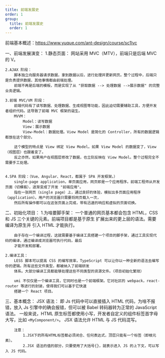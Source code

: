 ```yaml
---
title: 前端发展史
order: 1
group:
  title: 前端发展史
  order: 1
---
```


前端基本概述：https://www.yuque.com/ant-design/course/sc1lvc

一、前端发展演变： 1.静态页面：
网站采用 MVC（MTV），前端只是后端 MVC 的 V。

    2.AJAX 阶段：
        脚本独立向服务器请求数据，拿到数据以后，进行处理并更新网页。整个过程中，后端只是负责提供数据，其他事情都由前端处理。
        前端不再是后端的模板，而是实现了从 "获取数据 --> 处理数据 -->展示数据" 的完整业务逻辑。

    3.前端 MVC/VM 阶段：
        前端代码有了读写数据、处理数据、生成视图等功能，因此迫切需要辅助工具，方便开发者组织代码。这导致了前端 MVC 框架的诞生。
        MVVM：
            Model：读写数据
            View：展示数据
            View-Model：数据处理。View Model 是简化的 Controller，所有的数据逻辑都放在这个部分。

        这个模型的特点是 View 绑定 View Model。如果 View Model 的数据变了，View（视图层）也跟着变了。
        反之亦然，如果用户在视图层修改了数据，也立刻反映在 View Model。整个过程完全不需要手工处理。


    4.SPA 阶段：（Vue、Angular、React，都属于 SPA 开发框架。）
        single-page application，单页面应用，网页即是一个应用程序。前端工程师从开发页面（切模板），逐渐变成了开发 "前端应用"。
        指在一张网页（single page）上，通过良好的体验，模拟出多页面应用程序（application）。用户的浏览器只需要将网页载入一次，
        然后所有操作都可以在这张页面上完成，带有迅速的响应和虚拟的页面切换。

二、初始化项目： 1.为啥要脚手架：
一个普通的网页基本都会包含 HTML，CSS 和 JS 三个关键的元素。前端项目都是基于原生 扩展出来的更上层的语法。需要编译为原生并
引入 HTML 才能执行。

        由于存在一个编译过程，这就需要基于编译工具搭建一个项目的脚手架，通过工具实现代码的编译，通过编译成浏览器可执行代码，最后
        才能开发和部署。

    2.编译工具：
        LESS 脚本可以提高 CSS 的编写效率，TypeScript 可以让你以一种全新的语法去编写你的逻辑。所有这些文件类型，都被纳入了前端研发
        体系。大部分编译工具都能够处理这些不同类型的资源文件。（项目初始化繁琐）

        umi 不仅仅是一个编译工具，它同时也是一个前端框架。它对社区的 webpack，react-router 等进行的封装，使得我们可以基于它快速
        搭建一个 React 项目。

三、基本概念：
JSX 语法：
即 Js 代码中可以直接插入 HTML 代码，为啥不报错，放入 Js 引擎中的确会报错，但可以被 Babel 转码器转为正常的 JavaScript 语法。
一般来说，HTML 原生标签都使用小写，开发者自定义的组件标签首字母大写，比如 `<MyComponent/>`。
JSX 语法允许 HTML 与 JS 代码混写。

        注意：
            1.JSX下的所有HTML标签都必须闭合、任何表达式，顶层只能有一个标签（即根元素）。
            2.JSX 语法的值的部分，只要使用了大括号{}，就表示进入 JS 的上下文，可以写入 JS 代码。
